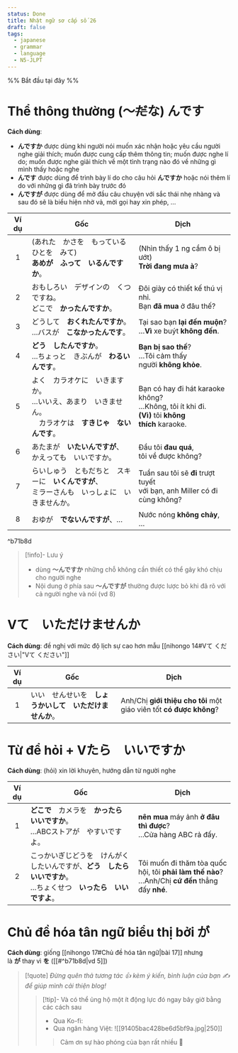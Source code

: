 ```yaml
---
status: Done
title: Nhật ngữ sơ cấp số 26
draft: false
tags:
  - japanese
  - grammar
  - language
  - N5-JLPT
---
```

%% Bắt đầu tại đây %%
# Thể thông thường (～~~だ~~な) んです
**Cách dùng**:
- **んですか** được dùng khi người nói muốn xác nhận hoặc yêu cầu người nghe giải thích; muốn được cung cấp thêm thông tin; muốn được nghe lí do; muốn được nghe giải thích về một tình trạng nào đó về những gì mình thấy hoặc nghe
- **んです** được dùng để trình bày lí do cho câu hỏi **んですか** hoặc nói thêm lí do với những gì đã trình bày trước đó
- **んですが** được dùng để mở đầu câu chuyện với sắc thái nhẹ nhàng và sau đó sẽ là biểu hiện nhờ vả, mời gọi hay xin phép, …

| Ví dụ | Gốc                                                              | Dịch                                                                                                    |
| :---: | ---------------------------------------------------------------- | ------------------------------------------------------------------------------------------------------- |
|   1   | (あれた　かさを　もっている　ひとを　みて)  <br>**あめが　ふって　いるんですか**。                  | (Nhìn thấy 1 ng cầm ô bị ướt)  <br>**Trời đang mưa à**?                                                 |
|   2   | おもしろい　デザインの　くつですね。  <br>どこで　**かったんですか**。                         | Đôi giày có thiết kế thú vị nhỉ.  <br>Bạn **đã mua** ở đâu thế?                                         |
|   3   | どうして　**おくれたんですか**。  <br>…バスが　**こなかったんです**。                       | Tại sao bạn **lại đến muộn**?  <br>…**Vì** xe buýt **không đến**.                                       |
|   4   | **どう　したんですか**。  <br>…ちょっと　きぶんが　**わるいんです**。                       | **Bạn bị sao thế**?  <br>…Tôi cảm thấy người **không khỏe**.                                            |
|   5   | よく　カラオケに　いきますか。  <br>…いいえ、あまり　いきません。  <br>　カラオケは　**すきじゃ　ないんです**。 | Bạn có hay đi hát karaoke không?  <br>…Không, tôi ít khi đi.  <br>**(Vì)** tôi **không thích** karaoke. |
|   6   | あたまが　**いたいんですが**、  <br>かえっても　いいですか。                              | Đầu tôi **đau quá**,  <br>tôi về được không?                                                            |
|   7   | らいしゅう　ともだちと　スキーに　**いくんですが**、  <br>ミラーさんも　いっしょに　いきませんか。           | Tuần sau tôi sẽ **đi** trượt tuyết  <br>với bạn, anh Miller có đi cùng không?                           |
|   8   | おゆが　**でないんですが**、…                                                | Nước nóng **không chảy**, …                                                                             |

^b71b8d

> [!info]- Lưu ý
> - dùng **～んですか** những chỗ không cần thiết có thể gây khó chịu cho người nghe
> - Nội dung ở phía sau **～んですが** thường được lược bỏ khi đã rõ với cả người nghe và nói (vd 8)

# Vて　いただけませんか
**Cách dùng**: đề nghị với mức độ lịch sự cao hơn mẫu [[nihongo 14#Vて ください|"Vて ください"]]

| Ví dụ | Gốc                            | Dịch                                                                |
| :---: | ------------------------------ | ------------------------------------------------------------------- |
|   1   | いい　せんせいを　**しょうかいして　いただけませんか**。 | Anh/Chị **giới thiệu cho tôi** một giáo viên tốt **có được không**? |

# Từ để hỏi + Vたら　いいですか
**Cách dùng**: (hỏi) xin lời khuyên, hướng dẫn từ người nghe

| Ví dụ | Gốc                                                                 | Dịch                                                                                                 |
| :---: | ------------------------------------------------------------------- | ---------------------------------------------------------------------------------------------------- |
|   1   | **どこで**　カメラを　**かったら　いいですか**。  <br>…ABCストアが　やすいですよ。                  | **nên mua** máy ảnh **ở đâu thì được**?  <br>…Cửa hàng ABC rả đấy.                                   |
|   2   | こっかいぎじどうを　けんがくしたいんですが、**どう　したら　いいですか**。  <br>…ちょくせつ　**いったら　いいですよ**。 | Tôi muốn đi thăm tòa quốc hội, tôi **phải làm thế nào**?  <br>…Anh/Chị **cứ đến** thẳng đấy **nhé**. |

# Chủ đề hóa tân ngữ biểu thị bởi が
**Cách dùng**: giống [[nihongo 17#Chủ đề hóa tân ngữ|bài 17]] nhưng là **が** thay vì **を** ([[#^b71b8d|vd 5]])

> [!quote]
> *Đừng quên thả tương tác 👍 kèm ý kiến, bình luận của bạn ✍️ để giúp mình cải thiện blog!* 
> > [!tip]- Và có thể ủng hộ một ít động lực đó ngay bây giờ bằng các cách sau
> > - Qua Ko-fi: <script type='text/javascript' src='https://storage.ko-fi.com/cdn/widget/Widget_2.js'></script><script type='text/javascript'>kofiwidget2.init('Support Me', '#29abe0', 'M4M111S8CI');kofiwidget2.draw();</script>
> > - Qua ngân hàng Việt:
> >   ![[91405bac428be6d5bf9a.jpg|250]]
> > > Cảm ơn sự hào phóng của bạn rất nhiều 🥰